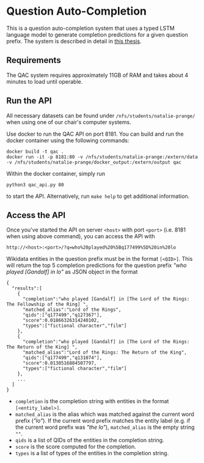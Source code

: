# Question Auto-Completion
This is a question auto-completion system that uses a typed LSTM language model to generate completion predictions for a given question prefix.
The system is described in detail in [this thesis](http://ad-publications.informatik.uni-freiburg.de/theses/Master_Natalie_Prange_2019.pdf).

## Requirements
The QAC system requires approximately 11GB of RAM and takes about 4 minutes to load until operable.

## Run the API
All necessary datasets can be found under `/nfs/students/natalie-prange/` when using one of our chair's computer systems.

Use docker to run the QAC API on port 8181. You can build and run the docker container using the following commands:

    docker build -t qac .
    docker run -it -p 8181:80 -v /nfs/students/natalie-prange:/extern/data -v /nfs/students/natalie-prange/docker_output:/extern/output qac

Within the docker container, simply run

    python3 qac_api.py 80
    
to start the API. Alternatively, run `make help` to get additional information.

## Access the API
Once you've started the API on server `<host>` with port `<port>` (i.e. 8181 when using above command), you can access the API with

    http://<host>:<port>/?q=who%20played%20%5Bq177499%5D%20in%20lo

Wikidata entities in the question prefix must be in the format `[<QID>]`.
This will return the top 5 completion predictions for the question prefix _"who played [Gandalf] in lo"_ as JSON object in the format

    {
      "results":[
        {
          "completion":"who played [Gandalf] in [The Lord of the Rings: The Fellowship of the Ring] ",
          "matched_alias":"Lord of the Rings",
          "qids":["q177499","q127367"],
          "score":0.01866326314240102,
          "types":["fictional character","film"]
        },
        {
          "completion":"who played [Gandalf] in [The Lord of the Rings: The Return of the King] ",
          "matched_alias":"Lord of the Rings: The Return of the King",
          "qids":["q177499","q131074"],
          "score":0.0130516884507797,
          "types":["fictional character","film"]
        },
        ...
      ]
    }

- `completion` is the completion string with entities in the format `[<entity_label>]`.
- `matched_alias` is the alias which was matched against the current word prefix (_"lo"_).
If the current word prefix matches the entity label (e.g. if the current word prefix was _"the lo"_), `matched_alias` is the empty string `""`.
- `qids` is a list of QIDs of the entities in the completion string.
- `score` is the score computed for the completion.
- `types` is a list of types of the entities in the completion string.
